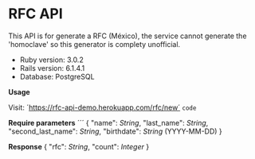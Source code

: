 # RFC API

This API is for generate a RFC (México), the service cannot generate the 'homoclave' so this generator is complety unofficial.

* Ruby version: 3.0.2
* Rails version: 6.1.4.1
* Database: PostgreSQL

**Usage**

Visit: ´https://rfc-api-demo.herokuapp.com/rfc/new´
`code`

**Require parameters**
´´´
{
  "name": *String*,
  "last_name": *String*,
  "second_last_name": *String*,
  "birthdate": *String* (YYYY-MM-DD)
}

**Response**
{
  "rfc": *String*,
  "count": *Integer*
}


